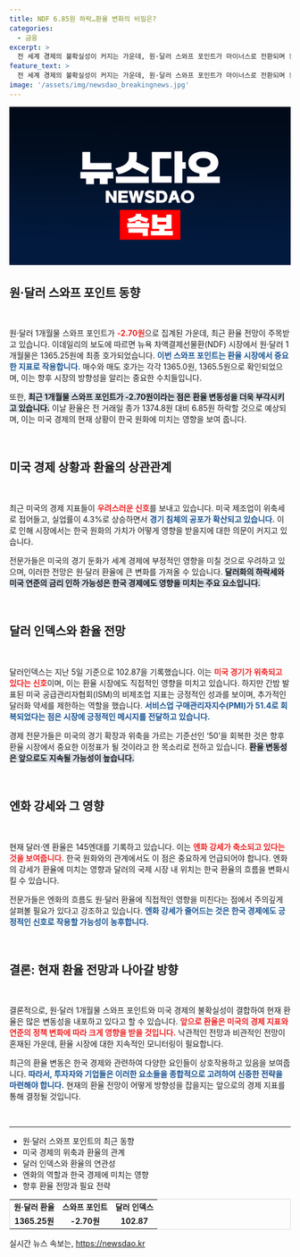 ```yaml
---
title: NDF 6.85원 하락…환율 변화의 비밀은?
categories:
  - 금융
excerpt: >
  전 세계 경제의 불확실성이 커지는 가운데, 원·달러 스와프 포인트가 마이너스로 전환되며 환율이 하락세로 접어들었다. 미국의 제조업 위축과 실업률 상승 소식이 시장을 뒤흔드는 가운데, 달러화 하락세가 계속되고 있다. 클릭해 더 자세한 내용을 확인해보세요!
feature_text: >
  전 세계 경제의 불확실성이 커지는 가운데, 원·달러 스와프 포인트가 마이너스로 전환되며 환율이 하락세로 접어들었다. 미국의 제조업 위축과 실업률 상승 소식이 시장을 뒤흔드는 가운데, 달러화 하락세가 계속되고 있다. 클릭해 더 자세한 내용을 확인해보세요!
image: '/assets/img/newsdao_breakingnews.jpg'
---
```


<p><img src="/assets/img/newsdao_breakingnews.jpg" alt="pcversion 속보" /></p>

<h2 data-ke-size="size26">원·달러 스와프 포인트 동향</h2>

<p data-ke-size="size16">&nbsp;</p>

<p>원·달러 1개월물 스와프 포인트가 <b><span style="color: #ee2323;">-2.70원</span></b>으로 집계된 가운데, 최근 환율 전망이 주목받고 있습니다. 이데일리의 보도에 따르면 뉴욕 차액결제선물환(NDF) 시장에서 원·달러 1개월물은 1365.25원에 최종 호가되었습니다. <b><span style="color: #1a5490;">이번 스와프 포인트는 환율 시장에서 중요한 지표로 작용합니다.</span></b> 매수와 매도 호가는 각각 1365.0원, 1365.5원으로 확인되었으며, 이는 향후 시장의 방향성을 알리는 중요한 수치들입니다. </p>

<p>또한, <b><span style="background-color: #21538527;">최근 1개월물 스와프 포인트가 -2.70원이라는 점은 환율 변동성을 더욱 부각시키고 있습니다.</span></b> 이날 환율은 전 거래일 종가 1374.8원 대비 6.85원 하락할 것으로 예상되며, 이는 미국 경제의 현재 상황이 한국 원화에 미치는 영향을 보여 줍니다.</p>

<p data-ke-size="size16">&nbsp;</p>

<h2 data-ke-size="size26">미국 경제 상황과 환율의 상관관계</h2>

<p data-ke-size="size16">&nbsp;</p>

<p>최근 미국의 경제 지표들이 <b><span style="color: #ee2323;">우려스러운 신호</span></b>를 보내고 있습니다. 미국 제조업이 위축세로 접어들고, 실업률이 4.3%로 상승하면서 <b><span style="color: #1a5490;">경기 침체의 공포가 확산되고 있습니다.</span></b> 이로 인해 시장에서는 한국 원화의 가치가 어떻게 영향을 받을지에 대한 의문이 커지고 있습니다. </p>

<p>전문가들은 미국의 경기 둔화가 세계 경제에 부정적인 영향을 미칠 것으로 우려하고 있으며, 이러한 전망은 원·달러 환율에 큰 변화를 가져올 수 있습니다. <b><span style="background-color: #21538527;">달러화의 하락세와 미국 연준의 금리 인하 가능성은 한국 경제에도 영향을 미치는 주요 요소입니다.</span></b></p>

<p data-ke-size="size16">&nbsp;</p>

<h2 data-ke-size="size26">달러 인덱스와 환율 전망</h2>

<p data-ke-size="size16">&nbsp;</p>

<p>달러인덱스는 지난 5일 기준으로 102.87을 기록했습니다. 이는 <b><span style="color: #ee2323;">미국 경기가 위축되고 있다는 신호</span></b>이며, 이는 환율 시장에도 직접적인 영향을 미치고 있습니다. 하지만 간밤 발표된 미국 공급관리자협회(ISM)의 비제조업 지표는 긍정적인 성과를 보이며, 추가적인 달러화 약세를 제한하는 역할을 했습니다. <b><span style="color: #1a5490;">서비스업 구매관리자지수(PMI)가 51.4로 회복되었다는 점은 시장에 긍정적인 메시지를 전달하고 있습니다.</span></b></p>

<p>경제 전문가들은 미국의 경기 확장과 위축을 가르는 기준선인 ‘50’을 회복한 것은 향후 환율 시장에서 중요한 이정표가 될 것이라고 한 목소리로 전하고 있습니다. <b><span style="background-color: #21538527;">환율 변동성은 앞으로도 지속될 가능성이 높습니다.</span></b></p>

<p data-ke-size="size16">&nbsp;</p>

<h2 data-ke-size="size26">엔화 강세와 그 영향</h2>

<p data-ke-size="size16">&nbsp;</p>

<p>현재 달러·엔 환율은 145엔대를 기록하고 있습니다. 이는 <b><span style="color: #ee2323;">엔화 강세가 축소되고 있다는 것을 보여줍니다.</span></b> 한국 원화와의 관계에서도 이 점은 중요하게 언급되어야 합니다. 엔화의 강세가 환율에 미치는 영향과 달러의 국제 시장 내 위치는 한국 환율의 흐름을 변화시킬 수 있습니다.</p>

<p>전문가들은 엔화의 흐름도 원·달러 환율에 직접적인 영향을 미친다는 점에서 주의깊게 살펴볼 필요가 있다고 강조하고 있습니다. <b><span style="color: #1a5490;">엔화 강세가 줄어드는 것은 한국 경제에도 긍정적인 신호로 작용할 가능성이 농후합니다.</span></b></p>

<p data-ke-size="size16">&nbsp;</p>

<h2 data-ke-size="size26">결론: 현재 환율 전망과 나아갈 방향</h2>

<p data-ke-size="size16">&nbsp;</p>

<p>결론적으로, 원·달러 1개월물 스와프 포인트와 미국 경제의 불확실성이 결합하여 현재 환율은 많은 변동성을 내포하고 있다고 할 수 있습니다. <b><span style="color: #ee2323;">앞으로 환율은 미국의 경제 지표와 연준의 정책 변화에 따라 크게 영향을 받을 것입니다.</span></b> 낙관적인 전망과 비관적인 전망이 혼재된 가운데, 환율 시장에 대한 지속적인 모니터링이 필요합니다.</p>

<p>최근의 환율 변동은 한국 경제와 관련하여 다양한 요인들이 상호작용하고 있음을 보여줍니다. <b><span style="color: #1a5490;">따라서, 투자자와 기업들은 이러한 요소들을 종합적으로 고려하여 신중한 전략을 마련해야 합니다.</span></b> 현재의 환율 전망이 어떻게 방향성을 잡을지는 앞으로의 경제 지표를 통해 결정될 것입니다.</p>

<p data-ke-size="size16">&nbsp;</p>

<hr>

<ul>
    <li>원·달러 스와프 포인트의 최근 동향</li>
    <li>미국 경제의 위축과 환율의 관계</li>
    <li>달러 인덱스와 환율의 연관성</li>
    <li>엔화의 역할과 한국 경제에 미치는 영향</li>
    <li>향후 환율 전망과 필요 전략</li>
</ul>

<table style="width: 100%; border-collapse: collapse; border: 1px solid #ddd;">
    <tr>
        <td style="text-align: center; height: 17px;"><b>원·달러 환율</b></td>
        <td style="text-align: center; height: 17px;"><b>스와프 포인트</b></td>
        <td style="text-align: center; height: 17px;"><b>달러 인덱스</b></td>
    </tr>
    <tr>
        <td style="text-align: center; height: 17px;"><b>1365.25원</b></td>
        <td style="text-align: center; height: 17px;"><b>-2.70원</b></td>
        <td style="text-align: center; height: 17px;"><b>102.87</b></td>
    </tr>
</table>
실시간 뉴스 속보는, <a href="https://newsdao.kr" rel="dofollow">https://newsdao.kr</a>


